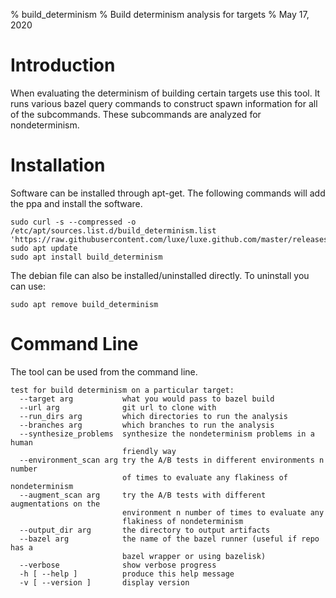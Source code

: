 % build_determinism
% Build determinism analysis for targets
% May 17, 2020


# Introduction
When evaluating the determinism of building certain targets use this tool.  It runs various bazel query commands to construct spawn information for all of the subcommands.  These subcommands are analyzed for nondeterminism.  


# Installation
Software can be installed through apt-get.  The following commands will add the ppa and install the software.  
```
sudo curl -s --compressed -o /etc/apt/sources.list.d/build_determinism.list 'https://raw.githubusercontent.com/luxe/luxe.github.com/master/releases/build_determinism/build_determinism.list'
sudo apt update
sudo apt install build_determinism

```
The debian file can also be installed/uninstalled directly.  To uninstall you can use:  
```
sudo apt remove build_determinism
```



# Command Line
The tool can be used from the command line.  
```
test for build determinism on a particular target:
  --target arg           what you would pass to bazel build
  --url arg              git url to clone with
  --run_dirs arg         which directories to run the analysis
  --branches arg         which branches to run the analysis
  --synthesize_problems  synthesize the nondeterminism problems in a human 
                         friendly way
  --environment_scan arg try the A/B tests in different environments n number 
                         of times to evaluate any flakiness of nondeterminism
  --augment_scan arg     try the A/B tests with different augmentations on the 
                         environment n number of times to evaluate any 
                         flakiness of nondeterminism
  --output_dir arg       the directory to output artifacts
  --bazel arg            the name of the bazel runner (useful if repo has a 
                         bazel wrapper or using bazelisk)
  --verbose              show verbose progress
  -h [ --help ]          produce this help message
  -v [ --version ]       display version

```



